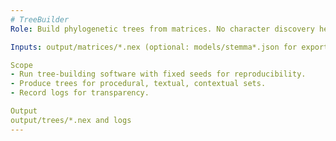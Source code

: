 ```yaml
---
# TreeBuilder
Role: Build phylogenetic trees from matrices. No character discovery here.

Inputs: output/matrices/*.nex (optional: models/stemma*.json for exporting traditional stemma if available)

Scope
- Run tree-building software with fixed seeds for reproducibility.
- Produce trees for procedural, textual, contextual sets.
- Record logs for transparency.

Output
output/trees/*.nex and logs
---
```

